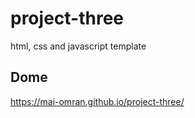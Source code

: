 # project-three
html, css and javascript template

## Dome 
 https://mai-omran.github.io/project-three/

